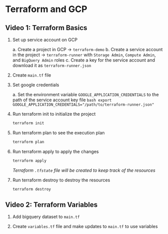 # Terraform and GCP

## Video 1: Terraform Basics

1. Set up service account on GCP

    a. Create a project in GCP -> `terraform-demo`
    b. Create a service account in the project -> `terraform-runner` with `Storage Admin`, `Compute Admin`, and `BigQuery Admin` roles
    c. Create a key for the service account and download it as `terraform-runner.json`

2. Create `main.tf` file

3. Set google credentials

    a. Set the environment variable `GOOGLE_APPLICATION_CREDENTIALS` to the path of the service account key file
       ```bash
       export GOOGLE_APPLICATION_CREDENTIALS="/path/to/terraform-runner.json"
       ```

4. Run terraform init to initialize the project

   ```bash
   terraform init
   ```

5. Run terraform plan to see the execution plan

   ```bash
   terraform plan
   ```

6. Run terraform apply to apply the changes

   ```bash
   terraform apply
   ```

   *Terraform `.tfstate` file will be created to keep track of the resources*

7. Run terraform destroy to destroy the resources

   ```bash
   terraform destroy
   ```

## Video 2: Terraform Variables

1. Add bigquery dataset to `main.tf`

2. Create `variables.tf` file and make updates to `main.tf` to use variables
